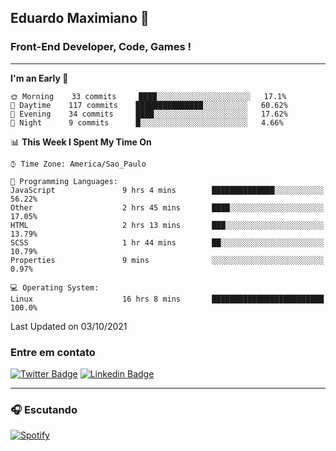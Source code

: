 ## Eduardo Maximiano 👋

### Front-End Developer, Code, Games !

---

<!--START_SECTION:waka-->
**I'm an Early 🐤** 

```text
🌞 Morning    33 commits     ████░░░░░░░░░░░░░░░░░░░░░   17.1% 
🌆 Daytime    117 commits    ███████████████░░░░░░░░░░   60.62% 
🌃 Evening    34 commits     ████░░░░░░░░░░░░░░░░░░░░░   17.62% 
🌙 Night      9 commits      █░░░░░░░░░░░░░░░░░░░░░░░░   4.66%

```


📊 **This Week I Spent My Time On** 

```text
⌚︎ Time Zone: America/Sao_Paulo

💬 Programming Languages: 
JavaScript               9 hrs 4 mins        ██████████████░░░░░░░░░░░   56.22% 
Other                    2 hrs 45 mins       ████░░░░░░░░░░░░░░░░░░░░░   17.05% 
HTML                     2 hrs 13 mins       ███░░░░░░░░░░░░░░░░░░░░░░   13.79% 
SCSS                     1 hr 44 mins        ██░░░░░░░░░░░░░░░░░░░░░░░   10.79% 
Properties               9 mins              ░░░░░░░░░░░░░░░░░░░░░░░░░   0.97%

💻 Operating System: 
Linux                    16 hrs 8 mins       █████████████████████████   100.0%

```


 Last Updated on 03/10/2021
<!--END_SECTION:waka-->

### Entre em contato

[![Twitter Badge](https://img.shields.io/badge/-@edmaxi-1ca0f1?style=flat-square&labelColor=1ca0f1&logo=twitter&logoColor=white&link=https://twitter.com/edmaxi)](https://twitter.com/edmaxi)
[![Linkedin Badge](https://img.shields.io/badge/-Eduardo_Maximiano-0077B5?style=flat-square&logo=Linkedin&logoColor=white&link=https://www.linkedin.com/in/maximiano-eduardo)](https://www.linkedin.com/in/maximiano-eduardo)

---

### 🎧 Escutando
[![Spotify](https://novatorem-sandy.vercel.app/api/spotify)](https://open.spotify.com/user/comgigo)
